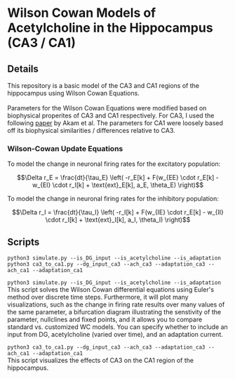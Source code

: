 # Wilson Cowan Models of Acetylcholine in the Hippocampus (CA3 / CA1)

## Details
This repository is a basic model of the CA3 and CA1 regions of the hippocampus using Wilson Cowan Equations.
<br>
<br>
Parameters for the Wilson Cowan Equations were modified based on biophysical properites of CA3 and CA1 respectively. For CA3, I used the following [paper](https://www.nature.com/articles/nn.3081) by Akam et al. The parameters for CA1 were loosely based off its biophysical similarities / differences relative to CA3.

### Wilson-Cowan Update Equations
To model the change in neuronal firing rates for the excitatory population:

$$\Delta r_E = \frac{dt}{\tau_E} \left( -r_E[k] + F(w_{EE} \cdot r_E[k] - w_{EI} \cdot r_I[k] + \text{ext}_E[k], a_E, \theta_E) \right)$$

To model the change in neuronal firing rates for the inhibitory population:

$$\Delta r_I = \frac{dt}{\tau_I} \left( -r_I[k] + F(w_{IE} \cdot r_E[k] - w_{II} \cdot r_I[k] + \text{ext}_I[k], a_I, \theta_I) \right)$$

## Scripts
`python3 simulate.py --is_DG_input --is_acetylcholine --is_adaptation` 
<br>
`python3 ca3_to_ca1.py --dg_input_ca3 --ach_ca3 --adaptation_ca3 --ach_ca1 --adaptation_ca1`
<br>

`python3 simulate.py --is_DG_input --is_acetylcholine --is_adaptation`
<br>
This script solves the Wilson Cowan differential equations using Euler's method over discrete time steps. Furthermore, it will plot many visualizations, such as the change in firing rate results over many values of the same parameter, a bifurcation diagram illustrating the senstivity of the parameter, nullclines and fixed points, and it allows you to compare standard vs. customized WC models. You can specify whether to include an input from DG, acetylcholine (varied over time), and an adaptation current.
<br>

`python3 ca3_to_ca1.py --dg_input_ca3 --ach_ca3 --adaptation_ca3 --ach_ca1 --adaptation_ca1`
<br>
This script visualizes the effects of CA3 on the CA1 region of the hippocampus. 
